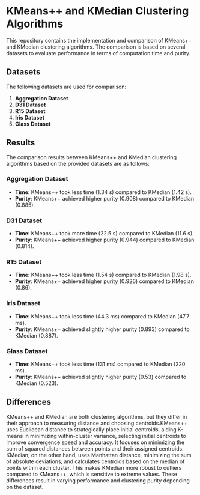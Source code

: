 # KMeans++ and KMedian Clustering Algorithms

This repository contains the implementation and comparison of KMeans++ and KMedian clustering algorithms. The comparison is based on several datasets to evaluate performance in terms of computation time and purity.

## Datasets

The following datasets are used for comparison:

1. **Aggregation Dataset**
2. **D31 Dataset**
3. **R15 Dataset**
4. **Iris Dataset**
5. **Glass Dataset**

## Results

The comparison results between KMeans++ and KMedian clustering algorithms based on the provided datasets are as follows:

### Aggregation Dataset

- **Time**: KMeans++ took less time (1.34 s) compared to KMedian (1.42 s).
- **Purity**: KMeans++ achieved higher purity (0.908) compared to KMedian (0.885).

### D31 Dataset

- **Time**: KMeans++ took more time (22.5 s) compared to KMedian (11.6 s).
- **Purity**: KMeans++ achieved higher purity (0.944) compared to KMedian (0.814).

### R15 Dataset

- **Time**: KMeans++ took less time (1.54 s) compared to KMedian (1.98 s).
- **Purity**: KMeans++ achieved higher purity (0.926) compared to KMedian (0.86).

### Iris Dataset

- **Time**: KMeans++ took less time (44.3 ms) compared to KMedian (47.7 ms).
- **Purity**: KMeans++ achieved slightly higher purity (0.893) compared to KMedian (0.887).

### Glass Dataset

- **Time**: KMeans++ took less time (131 ms) compared to KMedian (220 ms).
- **Purity**: KMeans++ achieved slightly higher purity (0.53) compared to KMedian (0.523).


## Differences 
KMeans++ and KMedian are both clustering algorithms, but they differ in their approach to measuring distance and choosing centroids.KMeans++ uses Euclidean distance to strategically place initial centroids, aiding K-means in minimizing within-cluster variance, selecting initial centroids to improve convergence speed and accuracy. It focuses on minimizing the sum of squared distances between points and their assigned centroids. KMedian, on the other hand, uses Manhattan distance, minimizing the sum of absolute deviations, and calculates centroids based on the median of points within each cluster. This makes KMedian more robust to outliers compared to KMeans++, which is sensitive to extreme values. These differences result in varying performance and clustering purity depending on the dataset.

